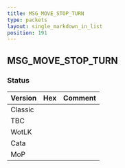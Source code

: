 ```yaml
---
title: MSG_MOVE_STOP_TURN
type: packets
layout: single_markdown_in_list
position: 191
---
```


## MSG_MOVE_STOP_TURN

### Status

Version    | Hex        | Comment
---------- | ---------- | ---------- 
Classic    |            |
TBC        |            |
WotLK      |            |
Cata       |            |
MoP        |            |
